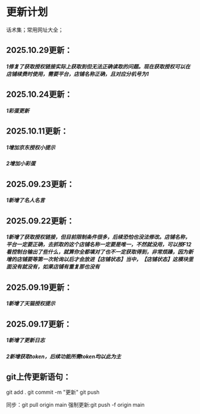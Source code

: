 # 更新计划

话术集；常用网址大全；
## 2025.10.29更新：

##### 1修复了获取授权链接实际上获取到但无法正确读取的问题。现在获取授权可以在店铺续费时使用，需要平台，店铺名称正确，且对应分机号为1
## 2025.10.24更新：

##### 1彩蛋更新
## 2025.10.11更新：

##### 1增加京东授权小提示
##### 2增加小彩蛋
## 2025.09.23更新：

##### 1新增了名人名言
## 2025.09.22更新：

##### 1新增了获取授权链接，但目前限制条件很多，后续恐怕也没法修改。店铺名称，平台一定要正确，去抓取的这个店铺名称一定要是唯一，不然就没用，可以按F12看控制台输出了些什么，就算你全都填对了也不一定获取得到，非常烦躁，因为新增的店铺要等第一次轮询以后才会放进【店铺状态】当中，【店铺状态】这模块里面没有就没有，如果店铺有重复那也没有
## 2025.09.19更新：

##### 1新增了天猫授权提示



## 2025.09.17更新：

##### 1新增了更新日志

##### 2新增获取token，后续功能所需token均以此为主

## git上传更新语句：

git add .
git commit -m "更新"
git push

同步：git pull origin main
强制更新:git push -f origin main